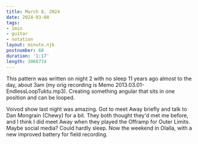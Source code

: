 ```yaml
---
title: March 8, 2024
date: 2024-03-08
tags:
- 1min
- guitar
- notation
layout: minute.njk
postnumber: 68
duration: '1:17'
length: 3066774
---
```

This pattern was written on night 2 with no sleep 11 years ago almost to the day, about 3am (my orig recording is Memo 2013.03.01-EndlessLoopTuktu.mp3). Creating something angular that sits in one position and can be looped. 

Voivod show last night was amazing.   Got to meet Away briefly and talk to Dan Mongrain (Chewy) for a bit. They both thought they'd met me before, and I think I did meet Away when they played the Offramp for Outer Limits. Maybe social media? Could hardly sleep. Now the weekend in Olalla, with a new improved battery for field recording. 